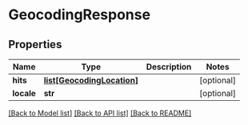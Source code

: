 # GeocodingResponse

## Properties
Name | Type | Description | Notes
------------ | ------------- | ------------- | -------------
**hits** | [**list[GeocodingLocation]**](GeocodingLocation.md) |  | [optional] 
**locale** | **str** |  | [optional] 

[[Back to Model list]](../README.md#documentation-for-models) [[Back to API list]](../README.md#documentation-for-api-endpoints) [[Back to README]](../README.md)


